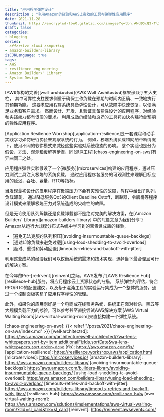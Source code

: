 ```yaml
---
title: "应用程序弹性设计"
description : "利用Amazon的经验和AWS上高效的工具构建弹性应用程序"
date: 2021-11-28
thumbnail: https://encrypted-tbn0.gstatic.com/images?q=tbn:ANd9GcQ9-TlIqnY2-cpKRTjs_zRfBhNFW1jhlf_1jQ&usqp=CAU
draft: false
categories:
- blogging
series:
- effective-cloud-computing
- amazon-builders-library
isCJKLanguage: true
tags:
- AWS
- resilience engineering
- Amazon Builders' Library
- System Design
---
```


[AWS架构的完善][well-architected](AWS Well-Architected)框架涉及了五大支柱，
其中可靠性支柱要求侧重于确保工作负载在预期的时间内正确、一致地执行其预期功能。
这要求应用程序系统具备弹性设计，可从故障中快速恢复，以便满足业务和客户需求。
然而设计、开发、且验证具备弹性设计的应用程序，对经验和实践能力都有很高的要求。
利用成熟的经验和良好的工具将加快构建符合预期的弹性应用程序。

<!--more-->

[Application Resilience Workshop][application-resilience]是一套课程和动手实践学习如何进行实验来观察系统的行为，
例如，极端系统负载和网络中断情况下，使用不同的软件模式来减轻这些实验对系统稳态的影响。
整个实验也是分为假设、方法、观测和缓解等步骤，同[混沌工程][chaos-engineering-on-aws]有异曲同工之处。

应用程序弹性实验假设了一个[微服务][microservices]构建的应用程序，通过压力测试工具注入极端的系统负载，
通过应用程序各服务的可观测性来理解目标应用的延迟，吞吐、容量、RTO等指标。

当发现最初设计的应用程序在极端压力下会有灾难性的故障，教程中给出了队列，负载卸载，
通过降低服务QoS的Client Deadline Cutoff，断路器，令牌桶等程序设计模式来缓解极端压力对系统造成的灾难性的故障。

但是无论使用队列解耦还是负载卸载都不是绝对完美的解决方案，在[Amazon Builders' Library][amazon-builders-library]
中的几篇文章为我们分享了Amazon从运行大规模分布式系统中学习到的宝贵且成熟的经验，

- [避免无法克服的队列积压][avoiding-insurmountable-queue-backlogs]
- [通过卸除负载来避免过载][using-load-shedding-to-avoid-overload]
- [超时、重试和抖动回退][timeouts-retries-and-backoff-with-jitter]
 
利用这些成熟的经验我们可以权衡系统的需求和技术实现，选择当下最合理且可行的解决方案。

在今年的Pre-[re:Invent][reinvent]之际，AWS发布了[AWS Resilience Hub][resilience-hub]服务，将应用程序云上资源状态的扫描，
系统弹性的评估，符合RPO/RTO的配置建议，以及基于混沌工程的实验运行集成为一个整体的服务，通过一个控制面板实现了应用程序弹性的管理。

此外，如果你的应用刚好是一个电商或在线票务系统，系统正在面对秒杀、黑五等大规模负载压力的考验，可以参考甚至直接尝试AWS解决方案
[AWS Virtual Waiting Room][aws-virtual-waiting-room]来直接构建一个弹性系统。

[chaos-engineering-on-aws]: {{< relref "/posts/2021/chaos-engineering-on-aws/index.md" >}}
[well-architected]: https://aws.amazon.com/architecture/well-architected/?wa-lens-whitepapers.sort-by=item.additionalFields.sortDate&wa-lens-whitepapers.sort-order=desc
[fis]: https://aws.amazon.com/fis/
[application-resilience]: https://resilience.workshop.aws/application.html
[microservices]: https://microservices.io/
[amazon-builders-library]: https://aws.amazon.com/builders-library/
[avoiding-insurmountable-queue-backlogs]: https://aws.amazon.com/builders-library/avoiding-insurmountable-queue-backlogs/
[using-load-shedding-to-avoid-overload]: https://aws.amazon.com/builders-library/using-load-shedding-to-avoid-overload/
[timeouts-retries-and-backoff-with-jitter]: https://aws.amazon.com/builders-library/timeouts-retries-and-backoff-with-jitter/
[resilience-hub]: https://aws.amazon.com/resilience-hub/
[aws-virtual-waiting-room]: https://aws.amazon.com/solutions/implementations/aws-virtual-waiting-room/?did=sl_card&trk=sl_card
[reinvent]: https://reinvent.awsevents.com/